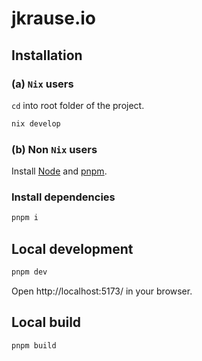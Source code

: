# jkrause.io

## Installation

### (a) `Nix` users

`cd` into root folder of the project.

```bash
nix develop
```

### (b) Non `Nix` users

Install [Node](https://nodejs.org) and [pnpm](https://pnpm.io/).

### Install dependencies

```bash
pnpm i 
```

## Local development

```bash
pnpm dev
```

Open http://localhost:5173/ in your browser.

## Local build

```bash
pnpm build
```
